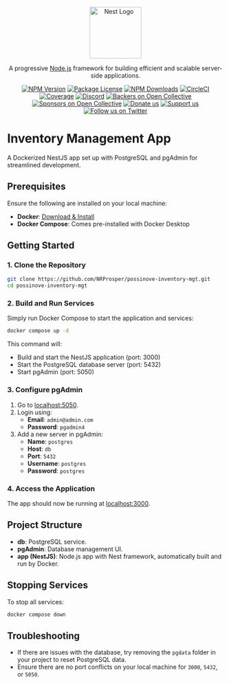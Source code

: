 <p align="center">
  <a href="http://nestjs.com/" target="blank"><img src="https://nestjs.com/img/logo-small.svg" width="120" alt="Nest Logo" /></a>
</p>

[circleci-image]: https://img.shields.io/circleci/build/github/nestjs/nest/master?token=abc123def456
[circleci-url]: https://circleci.com/gh/nestjs/nest

  <p align="center">A progressive <a href="http://nodejs.org" target="_blank">Node.js</a> framework for building efficient and scalable server-side applications.</p>
    <p align="center">
<a href="https://www.npmjs.com/~nestjscore" target="_blank"><img src="https://img.shields.io/npm/v/@nestjs/core.svg" alt="NPM Version" /></a>
<a href="https://www.npmjs.com/~nestjscore" target="_blank"><img src="https://img.shields.io/npm/l/@nestjs/core.svg" alt="Package License" /></a>
<a href="https://www.npmjs.com/~nestjscore" target="_blank"><img src="https://img.shields.io/npm/dm/@nestjs/common.svg" alt="NPM Downloads" /></a>
<a href="https://circleci.com/gh/nestjs/nest" target="_blank"><img src="https://img.shields.io/circleci/build/github/nestjs/nest/master" alt="CircleCI" /></a>
<a href="https://coveralls.io/github/nestjs/nest?branch=master" target="_blank"><img src="https://coveralls.io/repos/github/nestjs/nest/badge.svg?branch=master#9" alt="Coverage" /></a>
<a href="https://discord.gg/G7Qnnhy" target="_blank"><img src="https://img.shields.io/badge/discord-online-brightgreen.svg" alt="Discord"/></a>
<a href="https://opencollective.com/nest#backer" target="_blank"><img src="https://opencollective.com/nest/backers/badge.svg" alt="Backers on Open Collective" /></a>
<a href="https://opencollective.com/nest#sponsor" target="_blank"><img src="https://opencollective.com/nest/sponsors/badge.svg" alt="Sponsors on Open Collective" /></a>
  <a href="https://paypal.me/kamilmysliwiec" target="_blank"><img src="https://img.shields.io/badge/Donate-PayPal-ff3f59.svg" alt="Donate us"/></a>
    <a href="https://opencollective.com/nest#sponsor"  target="_blank"><img src="https://img.shields.io/badge/Support%20us-Open%20Collective-41B883.svg" alt="Support us"></a>
  <a href="https://twitter.com/nestframework" target="_blank"><img src="https://img.shields.io/twitter/follow/nestframework.svg?style=social&label=Follow" alt="Follow us on Twitter"></a>
</p>
  <!--[![Backers on Open Collective](https://opencollective.com/nest/backers/badge.svg)](https://opencollective.com/nest#backer)
  [![Sponsors on Open Collective](https://opencollective.com/nest/sponsors/badge.svg)](https://opencollective.com/nest#sponsor)-->



# Inventory Management App

A Dockerized NestJS app set up with PostgreSQL and pgAdmin for streamlined development.

## Prerequisites

Ensure the following are installed on your local machine:
- **Docker**: [Download & Install](https://docs.docker.com/get-docker/)
- **Docker Compose**: Comes pre-installed with Docker Desktop

## Getting Started

### 1. Clone the Repository
```bash
git clone https://github.com/NRProsper/possinove-inventory-mgt.git
cd possinove-inventory-mgt
```

### 2. Build and Run Services

Simply run Docker Compose to start the application and services:

```bash
docker compose up -d
```

This command will:
- Build and start the NestJS application (port: 3000)
- Start the PostgreSQL database server (port: 5432)
- Start pgAdmin (port: 5050)

### 3. Configure pgAdmin

1. Go to [localhost:5050](http://localhost:5050).
2. Login using:
   - **Email**: `admin@admin.com`
   - **Password**: `pgadmin4`
3. Add a new server in pgAdmin:
   - **Name**: `postgres`
   - **Host**: `db`
   - **Port**: `5432`
   - **Username**: `postgres`
   - **Password**: `postgres`

### 4. Access the Application

The app should now be running at [localhost:3000](http://localhost:3000).

## Project Structure

- **db**: PostgreSQL service.
- **pgAdmin**: Database management UI.
- **app (NestJS)**: Node.js app with Nest framework, automatically built and run by Docker.

## Stopping Services

To stop all services:
```bash
docker compose down
```

## Troubleshooting

- If there are issues with the database, try removing the `pgdata` folder in your project to reset PostgreSQL data.
- Ensure there are no port conflicts on your local machine for `3000`, `5432`, or `5050`.
